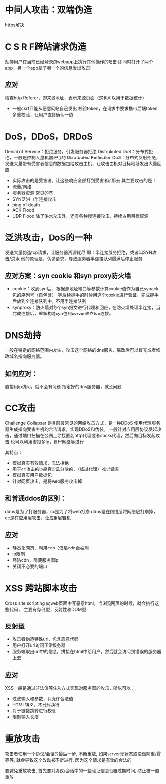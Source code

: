 # 中间人攻击：双端伪造
https解决
# C S R F跨站请求伪造
劫持用户在当前已经登录的webapp上执行其他操作的攻击
即同时打开了两个app，另一个app拿了另一个的信息发出攻击‘
## 应对
检查http Referer，即来源地址，表示来源页面（这也可以用于数据统计）
- 一般csrf只能从恶意网站自己发出
校验token，在请求中要求携带后端token
多重校验，让用户直接确认一边

# DoS，DDoS，DRDoS
Denial of Service：拒绝服务，引发服务器拒绝
Distrubuted DoS：分布式拒绝，一般是控制大量机器进行的
Distributed Reflection DoS：分布式反射拒绝，发送大量带有受害者信息的数据包给攻击主机，让攻击主机对目标地址发出大量回应
- 实际攻击的是受害者，让这些响应全部打到受害者ip那去
其主要攻击的是：
- 流量/网络
- 服务器资源
常见的有：
- SYN泛洪（半连接攻击
- ping of death
- ACK Flood
- UDP Flood
除了洪水攻击外，还有各种慢连接攻击，持续占用目标资源
# 泛洪攻击，DoS的一种
发送大量伪造tcp请求，让服务器资源耗尽
即：半连接服务拒绝，或者叫SYN攻击/洪水
他的原理是，伪造请求，导致服务器半连接队列爆满后停止服务
## 应对方案：syn cookie 和syn proxy防火墙
- cookie：收到syn后， 根据源地址端口等参数计算cookie值作为自己synack包的序列号（自包含），等后续握手的时候用这个cookie进行验证，完成握手后放到全连接队列中，不用半连接队列
- synproxy：防火墙对每个syn报文进行代理和回应，在防火墙处理半连接，当完成连接后，重新构造syn包到server建立tcp连接。
# DNS劫持
一般在特定的网络范围内发生，攻击这个网络的dns服务，篡改后可以冒充或者修改域名指向服务器。
## 如何应对：
直接用ip访问，就不会有问题
指定好的dns服务器，就没问题

# CC攻击
Challenge Collapsar 是目前最常见的网络攻击方式，是一种DDoS
使用代理服务器生成指向受害主机的合法请求，实现DDoS和伪装。
一般针对应用层协议发起攻击，通过端口扫描在公网上寻找匿名http代理或者socks代理，然后向目标发起攻击
也可以利用虚拟多ip，僵尸网络等进行

其特点：
- 模拟真实有效请求，无法拒绝
- 用于cc攻击的ip是真实且分散的，（经过代理）难以溯源
- 模拟真实用户数据包
- 针对网页攻击，是将web服务攻击掉
## 和普通ddos的区别：
ddos是为了打服务器，cc是为了将web打崩
ddos是在网络层将网络层打崩掉，cc是在应用层攻击，让应用层宕机
## 应对
- 静态化网页，利用cdn（但是cdn会被刷
- ip限制
- 高防cdn，隐藏服务器ip
- 关闭不必要的端口


# XSS 跨站脚本攻击
Cross site scripting
向web页面中写恶意html，当浏览网页的时候，就会执行这些代码，
主要有存储型，反射性和DOM型
## 反射型
- 攻击者伪造特殊url，包含恶意代码
- 用户打开url访问正常服务器
- 服务端取出url中的信息，拼接在html中给用户，然后就会访问到错误的服务器上去
## 应对

XSS一般是通过非法值等注入方式实现对服务器的攻击，所以可以：
- 过滤输入和参数，只允许合法值
- HTML转义，不允许执行
- 对于链接跳转进行校验
- 限制输入长度


# 重放攻击

攻击者使用一个协议/会话的最后一步, 不断重放, 如果server无状态或没做防重/幂等等, 就会导致这个改动被不断进行, 因为这个请求是有效的合法的

要避免重放攻击, 首先要对协议/会话中的一些验证信息设置过期时间, 防止被一直重放